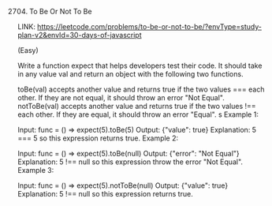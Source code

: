 2704. To Be Or Not To Be

LINK: https://leetcode.com/problems/to-be-or-not-to-be/?envType=study-plan-v2&envId=30-days-of-javascript

(Easy)

Write a function expect that helps developers test their code. It should take in any value val and return an object with the following two functions.

toBe(val) accepts another value and returns true if the two values === each other. If they are not equal, it should throw an error "Not Equal".
notToBe(val) accepts another value and returns true if the two values !== each other. If they are equal, it should throw an error "Equal".
s
Example 1:

Input: func = () => expect(5).toBe(5)
Output: {"value": true}
Explanation: 5 === 5 so this expression returns true.
Example 2:

Input: func = () => expect(5).toBe(null)
Output: {"error": "Not Equal"}
Explanation: 5 !== null so this expression throw the error "Not Equal".
Example 3:

Input: func = () => expect(5).notToBe(null)
Output: {"value": true}
Explanation: 5 !== null so this expression returns true.
